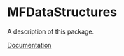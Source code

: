 # MFDataStructures

A description of this package.

[Documentation](https://htmlpreview.github.io/?docs/index.html)
